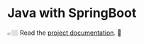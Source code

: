 # Java with SpringBoot

👉🏼 Read the [project documentation](https://ericis.github.io/hello-cloud/services/java-springboot/). 👀
